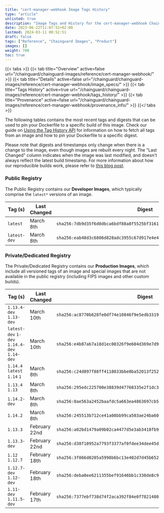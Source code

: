 ```yaml
---
title: "cert-manager-webhook Image Tags History"
type: "article"
unlisted: true
description: "Image Tags and History for the cert-manager-webhook Chainguard Image"
date: 2023-06-22T11:07:52+02:00
lastmod: 2024-03-11 00:52:51
draft: false
tags: ["Reference", "Chainguard Images", "Product"]
images: []
weight: 700
toc: true
---
```


{{< tabs >}}
{{< tab title="Overview" active=false url="/chainguard/chainguard-images/reference/cert-manager-webhook/" >}}
{{< tab title="Details" active=false url="/chainguard/chainguard-images/reference/cert-manager-webhook/image_specs/" >}}
{{< tab title="Tags History" active=true url="/chainguard/chainguard-images/reference/cert-manager-webhook/tags_history/" >}}
{{< tab title="Provenance" active=false url="/chainguard/chainguard-images/reference/cert-manager-webhook/provenance_info/" >}}
{{</ tabs >}}

The following tables contains the most recent tags and digests that can be used to pin your Dockerfile to a specific build of this image. Check our guide on [Using the Tag History API](/chainguard/chainguard-images/using-the-tag-history-api/) for information on how to fetch all tags from an image and how to pin your Dockerfile to a specific digest.

Please note that digests and timestamps only change when there is a change to the image, even though images are rebuilt every night. The "Last Changed" column indicates when the image was last modified, and doesn't always reflect the latest build timestamp. For more information about how our reproducible builds work, please refer to [this blog post](https://www.chainguard.dev/unchained/reproducing-chainguards-reproducible-image-builds).

### Public Registry
The Public Registry contains our **Developer Images**, which typically comprise the `latest*` versions of an image.

| Tag (s)       | Last Changed | Digest                                                                    |
|---------------|--------------|---------------------------------------------------------------------------|
|  `latest`     | March 8th    | `sha256:7db9d35f6d0dbca6bdf88a8f5525bf316179834d96cf1dbe250502d6ace2be37` |
|  `latest-dev` | March 8th    | `sha256:eab48d3c6806d828adc3955c67d917e4e4bbf18e21c3b51b658311b32683431a` |


### Private/Dedicated Registry
The Private/Dedicated Registry contains our **Production Images**, which include all versioned tags of an image and special images that are not available in the public registry (including FIPS images and other custom builds).

| Tag (s)                                       | Last Changed  | Digest                                                                    |
|-----------------------------------------------|---------------|---------------------------------------------------------------------------|
|  `1.13.4-dev` `1.13-dev`                      | March 10th    | `sha256:ac8770b628fe0df74e10846f9e5edb331988ca63ab4822638ab2504502af9e13` |
|  `latest-dev` `1-dev` `1.14.4-dev` `1.14-dev` | March 10th    | `sha256:e4b87ab7a18d1ec00326f9e604d369e7d9daefa139c1776447eaf6eb2c098633` |
|  `1.14.4` `latest` `1.14` `1`                 | March 8th     | `sha256:c24d897f88ff4118033bbe0ba52013f252970b98f9923088a3e7356a3f68eeef` |
|  `1.13.4` `1.13`                              | March 8th     | `sha256:295edc225700e38839d47768335e2f1dc3a8556ca02159358dd933f104163fc8` |
|  `1.14.2-dev`                                 | March 8th     | `sha256:0ae563a2452baafdc5a663ea4863697cb5b3a1ed77353b4ac36bbb73c8127520` |
|  `1.14.2`                                     | March 8th     | `sha256:245513b712ce41a08bb99ca503ae24ba60ca7d363e4725f8fd0942e621c0d712` |
|  `1.13.3`                                     | February 22nd | `sha256:a02bd1479a09b02ca4477d5e3ab3418fb9d900af3202336032b96d4228141243` |
|  `1.13.3-dev`                                 | February 22nd | `sha256:d38f10952a7793f3377af0fdee34dee45d0888d37961c02233cf3dddc2b1addb` |
|  `1.12` `1.12.7`                              | February 18th | `sha256:3f066d0205a5998b6bc13e402d7d45b6525e9372d0396d377d46080ab2cd5487` |
|  `1.12.7-dev` `1.12-dev`                      | February 18th | `sha256:deba0ee6211355bef91646bb1c338de8c90a99607adcbb4f3c143dcfe0e8aa6d` |
|  `1.11-dev` `1.11.5-dev`                      | February 17th | `sha256:7377ebf738d74f2aca392f84e0f7821480c28dc7bde517465df3f139e074075c` |

